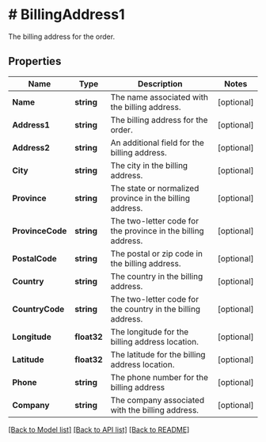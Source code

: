 # # BillingAddress1
The billing address for the order.

## Properties 


Name | Type | Description | Notes
------------ | ------------- | ------------- | -------------
**Name**| **string** | The name associated with the billing address.  | [optional]
**Address1**| **string** | The billing address for the order.  | [optional]
**Address2**| **string** | An additional field for the billing address.  | [optional]
**City**| **string** | The city in the billing address.  | [optional]
**Province**| **string** | The state or normalized province in the billing address.  | [optional]
**ProvinceCode**| **string** | The two-letter code for the province in the billing address.  | [optional]
**PostalCode**| **string** | The postal or zip code in the billing address.  | [optional]
**Country**| **string** | The country in the billing address.  | [optional]
**CountryCode**| **string** | The two-letter code for the country in the billing address.  | [optional]
**Longitude**| **float32** | The longitude for the billing address location.  | [optional]
**Latitude**| **float32** | The latitude for the billing address location.  | [optional]
**Phone**| **string** | The phone number for the billing address  | [optional]
**Company**| **string** | The company associated with the billing address.  | [optional]


[[Back to Model list]](../../README.md#models) [[Back to API list]](../../README.md#endpoints) [[Back to README]](../../README.md)

